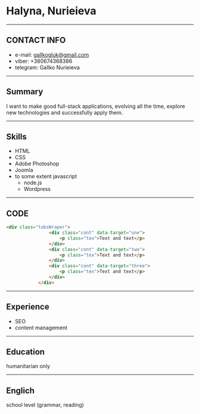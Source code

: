 # Halyna, Nurieieva

***

## CONTACT INFO
 * e-mail: gallkogluk@gmail.com  
 * viber: +380674368386  
 * telegram: Gallko Nurieieva  

***

## Summary
I want to make good full-stack applications, evolving all the time, explore new technologies and successfully apply them.

***

## Skills
 - HTML  
 - CSS  
 - Adobe Photoshop  
 - Joomla
 - to some extent javascript  
    - node.js
    - Wordpress

***

## CODE
```html
<div class="tabsWraper">
                <div class="cont" data-target="one">
                    <p class="tex">Text and text</p>
                </div>
                <div class="cont" data-target="two">
                    <p class="tex">Text and text</p>
                </div>
                <div class="cont" data-target="three">
                    <p class="tex">Text and text</p>
                </div>
            </div>
```

***

## Experience
 * SEO  
 * content management  

***

## Education
humanitarian only

***

## Englich
school level (grammar, reading)